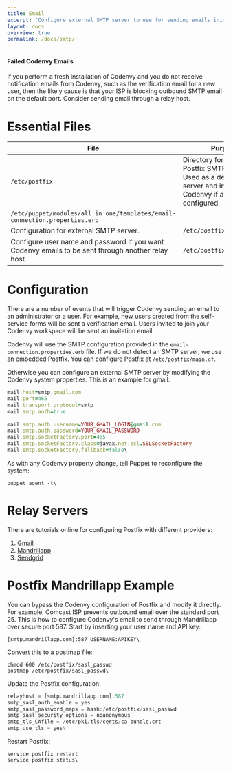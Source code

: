 ```yaml
---
title: Email
excerpt: "Configure external SMTP server to use for sending emails initiated by Codenvy."
layout: docs
overview: true
permalink: /docs/smtp/
---
```

#### Failed Codenvy Emails
If you perform a fresh installation of Codenvy and you do not receive notification emails from Codenvy, such as the verification email for a new user, then the likely cause is that your ISP is blocking outbound SMTP email on the default port.  Consider sending email through a relay host.  


# Essential Files  


| File   | Purpose   
| --- | --- 
| `/etc/postfix`   | Directory for configuring Postfix SMTP server. Used as a default SMTP server and installed with Codenvy if another is not configured.   
| `/etc/puppet/modules/all_in_one/templates/email-connection.properties.erb`   |    
| Configuration for external SMTP server.   | `/etc/postfix/sasl_passwd`   
| Configure user name and password if you want Codenvy emails to be sent through another relay host.   | `/etc/postfix/main.cf`   


# Configuration  
There are a number of events that will trigger Codenvy sending an email to an administrator or a user.  For example, new users created from the self-service forms will be sent a verification email.  Users invited to join your Codenvy workspace will be sent an invitation email.

Codenvy will use the SMTP configuration provided in the `email-connection.properties.erb` file. If we do not detect an SMTP server, we use an embedded Postfix. You can configure Postfix at `/etc/postfix/main.cf`.

Otherwise you can configure an external SMTP server by modifying the Codenvy system properties. This is an example for gmail:
```ruby  
mail.host=smtp.gmail.com
mail.port=465
mail.transport.protocol=smtp
mail.smtp.auth=true
 
mail.smtp.auth.username=YOUR_GMAIL_LOGIN@gmail.com
mail.smtp.auth.password=YOUR_GMAIL_PASSWORD
mail.smtp.socketFactory.port=465
mail.smtp.socketFactory.class=javax.net.ssl.SSLSocketFactory
mail.smtp.socketFactory.fallback=false\
```
As with any Codenvy property change, tell Puppet to reconfigure the system:
```shell  
puppet agent -t\
```

# Relay Servers  
There are tutorials online for configuring Postfix with different providers:
1. [Gmail](https://charlesauer.net/tutorials/centos/postfix-as-gmail-relay-centos.php)
2. [Mandrillapp](https://mandrill.zendesk.com/hc/en-us/articles/205582187-How-to-Use-Postfix-to-Send-Email-with-Mandrill)
3. [Sendgrid](https://sendgrid.com/docs/Integrate/Mail_Servers/postfix.html)
# Postfix Mandrillapp Example  
You can bypass the Codenvy configuration of Postfix and modify it directly. For example, Comcast ISP prevents outbound email over the standard port 25.  This is how to configure Codenvy's email to send through Mandrillapp over secure port 587. Start by inserting your user name and API key:
```text  
[smtp.mandrillapp.com]:587 USERNAME:APIKEY\
```
Convert this to a postmap file:
```shell  
chmod 600 /etc/postfix/sasl_passwd
postmap /etc/postfix/sasl_passwd\
```
Update the Postfix configuration:
```julia  
relayhost = [smtp.mandrillapp.com]:587
smtp_sasl_auth_enable = yes
smtp_sasl_password_maps = hash:/etc/postfix/sasl_passwd
smtp_sasl_security_options = noanonymous
smtp_tls_CAfile = /etc/pki/tls/certs/ca-bundle.crt
smtp_use_tls = yes\
```
Restart Postfix:
```shell  
service postfix restart
service postfix status\
```
